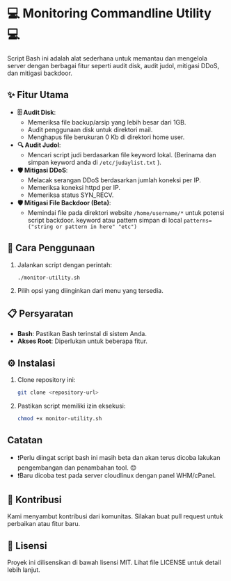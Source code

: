 # 💻 Monitoring Commandline Utility 💻

Script Bash ini adalah alat sederhana untuk memantau dan mengelola server dengan berbagai fitur seperti audit disk, audit judol, mitigasi DDoS, dan mitigasi backdoor.

## ✨ Fitur Utama

- **🗄️ Audit Disk**:
  - Memeriksa file backup/arsip yang lebih besar dari 1GB.
  - Audit penggunaan disk untuk direktori mail.
  - Menghapus file berukuran 0 Kb di direktori home user.
- **🔍 Audit Judol**:
  - Mencari script judi berdasarkan file keyword lokal. (Berinama dan simpan keyword anda di `/etc/judaylist.txt` ).
- **🛡️ Mitigasi DDoS**:
  - Melacak serangan DDoS berdasarkan jumlah koneksi per IP.
  - Memeriksa koneksi httpd per IP.
  - Memeriksa status SYN_RECV.
- **🛡️ Mitigasi File Backdoor (Beta)**:
  - Memindai file pada direktori website `/home/username/*` untuk potensi script backdoor. keyword atau pattern simpan di local `patterns=("string or pattern in here" "etc")`

## 🚀 Cara Penggunaan

1. Jalankan script dengan perintah:
   ```bash
   ./monitor-utility.sh
   ```
2. Pilih opsi yang diinginkan dari menu yang tersedia.

## 📋 Persyaratan

- **Bash**: Pastikan Bash terinstal di sistem Anda.
- **Akses Root**: Diperlukan untuk beberapa fitur.

## ⚙️ Instalasi

1. Clone repository ini:
   ```bash
   git clone <repository-url>
   ```
2. Pastikan script memiliki izin eksekusi:
   ```bash
   chmod +x monitor-utility.sh
   ```

## Catatan
- ❗Perlu diingat script bash ini masih beta dan akan terus dicoba lakukan pengembangan dan penambahan tool. 😊
- ❗Baru dicoba test pada server cloudlinux dengan panel WHM/cPanel.


## 🤝 Kontribusi

Kami menyambut kontribusi dari komunitas. Silakan buat pull request untuk perbaikan atau fitur baru.

## 📄 Lisensi

Proyek ini dilisensikan di bawah lisensi MIT. Lihat file LICENSE untuk detail lebih lanjut.
